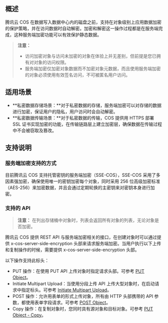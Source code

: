 ## 概述

腾讯云 COS 在数据写入数据中心内的磁盘之前，支持在对象级别上应用数据加密的保护策略，并在访问数据时自动解密。加密和解密这一操作过程都是在服务端完成，这种服务端加密功能可以有效保护静态数据。

> **注意：**
>
> - 访问加密对象与访问未加密的对象在体验上并无差别，但前提是您已拥有对对象的访问权限。
> - 服务端加密仅加密对象数据而不加密对象元数据，而且使用服务端加密的对象必须使用有效签名访问，不可被匿名用户访问。

## 适用场景

- **私密数据存储场景：**对于私密数据的存储，服务端加密可以对存储的数据进行加密，保证用户的隐私，用户访问时会自动解密。
- **私密数据传输场景：**对于私密数据的传输，COS 提供用 HTTPS 部署 SSL 证书实现加密的功能，在传输链路层上建立加密层，确保数据在传输过程中不会被窃取及篡改。

## 支持说明

### 服务端加密支持的方式

目前腾讯云 COS 支持托管密钥的服务端加密（SSE-COS），SSE-COS 采用了多因素强加密，确保使用唯一的密钥加密每个对象，同时采用 256 位高级加密标准（AES-256）来加密数据，并且会通过定期轮换的主密钥来对密钥本身进行加密。

### 支持的 API

> **注意：** 在列出存储桶中对象时，列表会返回所有对象的列表，无论对象是否加密。

腾讯云 COS 提供 REST API 与服务端加密相关的接口，在创建对象时可以通过提供 x-cos-server-side-encryption 头部来请求服务端加密。当用户执行以下上传和复制操作的时候，需要提供 x-cos-server-side-encryption 头部。

以下操作支持此标头：

- PUT 操作：在使用 PUT API 上传对象时指定请求头部。可参考 [PUT Object](https://cloud.tencent.com/document/product/436/7749)。
- Initiate Multipart Upload：当使用分段上传 API 上传大型对象时，在启动请求中指定标头。可参考 [Initiate Multipart Upload](https://cloud.tencent.com/document/product/436/7746)。
- POST 操作：允许用表单的形式上传对象，所有由 HTTP 头部携带的 API 参数，都使用表单字段请求。可参考 [POST Object](https://cloud.tencent.com/document/product/436/14690)。
- Copy 操作：在复制对象时，您同时具有源对象和目标对象。可参考 [PUT Object - Copy](https://cloud.tencent.com/document/product/436/10881)。

